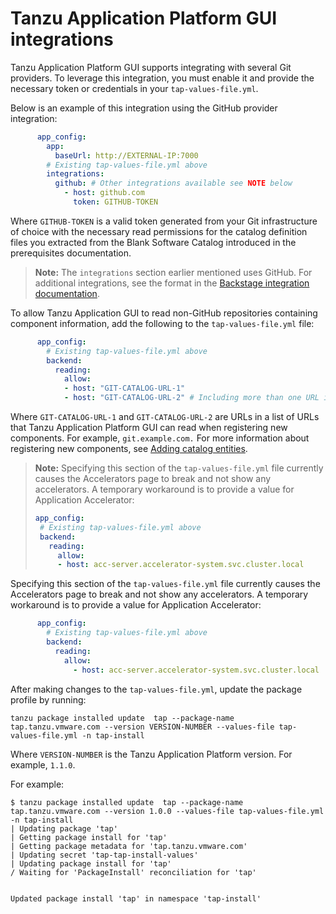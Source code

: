 # Tanzu Application Platform GUI integrations

Tanzu Application Platform GUI supports integrating with several Git providers.
To leverage this integration, you must enable it and provide the necessary token or credentials in
your `tap-values-file.yml`.

Below is an example of this integration using the GitHub provider integration:

```yaml
      app_config:
        app:
          baseUrl: http://EXTERNAL-IP:7000
        # Existing tap-values-file.yml above
        integrations:
          github: # Other integrations available see NOTE below
            - host: github.com
              token: GITHUB-TOKEN
```

Where `GITHUB-TOKEN` is a valid token generated from your Git infrastructure of choice with the
necessary read permissions for the catalog definition files you extracted from the Blank Software Catalog
introduced in the prerequisites documentation.

>**Note:** The `integrations` section earlier mentioned uses GitHub. For additional integrations,
see the format in the [Backstage integration documentation](https://backstage.io/docs/integrations/).

To allow Tanzu Application GUI to read non-GitHub repositories containing component information,
add the following to the `tap-values-file.yml` file:

```yaml
      app_config:
        # Existing tap-values-file.yml above
        backend:
          reading:
            allow:
            - host: "GIT-CATALOG-URL-1"
            - host: "GIT-CATALOG-URL-2" # Including more than one URL is optional
```

Where `GIT-CATALOG-URL-1` and `GIT-CATALOG-URL-2` are URLs in a list of URLs that
Tanzu Application Platform GUI can read when registering new components.
For example, `git.example.com.`
For more information about registering new components, see
[Adding catalog entities](catalog/catalog-operations.html#add-cat-entities).
>**Note:** Specifying this section of the `tap-values-file.yml` file currently causes the Accelerators page to break and not show any accelerators. A temporary workaround is to provide a value for Application Accelerator:
> ```yaml
> app_config:
>  # Existing tap-values-file.yml above
>  backend:
>    reading:
>      allow:
>      - host: acc-server.accelerator-system.svc.cluster.local
>```

Specifying this section of the `tap-values-file.yml` file currently causes the Accelerators page to
break and not show any accelerators.
A temporary workaround is to provide a value for Application Accelerator:

```yaml
      app_config:
        # Existing tap-values-file.yml above
        backend:
          reading:
            allow:
              - host: acc-server.accelerator-system.svc.cluster.local
```

After making changes to the `tap-values-file.yml`, update the package profile by running:

```console
tanzu package installed update  tap --package-name tap.tanzu.vmware.com --version VERSION-NUMBER --values-file tap-values-file.yml -n tap-install
```

Where `VERSION-NUMBER` is the Tanzu Application Platform version. For example, `1.1.0`.

For example:

```console
$ tanzu package installed update  tap --package-name tap.tanzu.vmware.com --version 1.0.0 --values-file tap-values-file.yml -n tap-install
| Updating package 'tap'
| Getting package install for 'tap'
| Getting package metadata for 'tap.tanzu.vmware.com'
| Updating secret 'tap-tap-install-values'
| Updating package install for 'tap'
/ Waiting for 'PackageInstall' reconciliation for 'tap'


Updated package install 'tap' in namespace 'tap-install'
```
